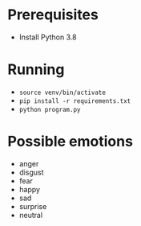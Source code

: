 # Prerequisites

* Install Python 3.8

# Running

* `source venv/bin/activate`
* `pip install -r requirements.txt`
* `python program.py`

# Possible emotions

* anger
* disgust
* fear
* happy
* sad
* surprise
* neutral
